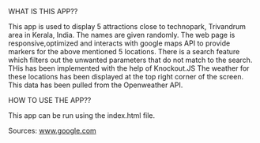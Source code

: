 WHAT IS THIS APP??

This app is used to display 5 attractions close to technopark, Trivandrum area in Kerala, India.
The names are given randomly.
The web page is responsive,optimized and interacts with google maps API to provide markers for the above mentioned 5 locations.
There is a search feature which filters out the unwanted parameters that do not match to the search. THis has been implemented with the help of Knockout.JS
The weather for these locations has been displayed at the top right corner of the screen. This data has been pulled from the Openweather API.

HOW TO USE THE APP??

This app can be run using the index.html file.

Sources:
www.google.com
